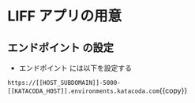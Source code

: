 # LIFF アプリの用意

## エンドポイント の設定

- エンドポイント には以下を設定する

`https://[[HOST_SUBDOMAIN]]-5000-[[KATACODA_HOST]].environments.katacoda.com`{{copy}}
